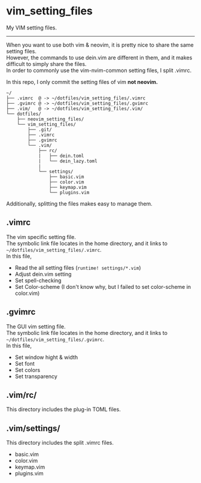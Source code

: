 # vim_setting_files

My VIM setting files.

---

When you want to use both vim & neovim, it is pretty nice to share the same setting files.  
However, the commands to use dein.vim are different in them, and it makes difficult to simply share the files.  
In order to commonly use the vim-nvim-common setting files, I split .vimrc.

In this repo, I only commit the setting files of vim **not neovim.**

```
~/
├── .vimrc  @ -> ~/dotfiles/vim_setting_files/.vimrc
├── .gvimrc @ -> ~/dotfiles/vim_setting_files/.gvimrc
├── .vim/   @ -> ~/dotfiles/vim_setting_files/.vim/
└── dotfiles/
    ├── neovim_setting_files/
    └── vim_setting_files/
        ├── .git/
        ├── .vimrc
        ├── .gvimrc
        └── .vim/
            ├── rc/
            |   ├── dein.toml
            |   └── dein_lazy.toml
            |
            └── settings/
                ├── basic.vim
                ├── color.vim
                ├── keymap.vim
                └── plugins.vim
```

Additionally, splitting the files makes easy to manage them.

## .vimrc

The vim specific setting file.  
The symbolic link file locates in the home directory, and it links to `~/dotfiles/vim_setting_files/.vimrc`.  
In this file,

- Read the all setting files (`runtime! settings/*.vim`)
- Adjust dein.vim setting
- Set spell-checking
- Set Color-scheme (I don't know why, but I failed to set color-scheme in color.vim)

## .gvimrc

The GUI vim setting file.  
The symbolic link file locates in the home directory, and it links to `~/dotfiles/vim_setting_files/.gvimrc`.  
In this file,

- Set window hight & width
- Set font
- Set colors
- Set transparency

## .vim/rc/

This directory includes the plug-in TOML files.

## .vim/settings/

This directory includes the split .vimrc files.

- basic.vim
- color.vim
- keymap.vim
- plugins.vim
